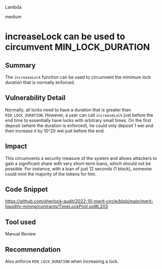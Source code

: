Lambda

medium

# increaseLock can be used to circumvent MIN_LOCK_DURATION

## Summary
The `increaseLock` function can be used to circumvent the minimum lock duration that is normally enforced.

## Vulnerability Detail
Normally, all locks need to have a duration that is greater than `MIN_LOCK_DURATION`. However, a user can call `increaseLock` just before the end time to essentially have locks with arbitrary small times. On the first deposit (where the duration is enforced), he could only deposit 1 wei and then increase it by 10^20 wei just before the end.

## Impact
This circumvents a security measure of the system and allows attackers to gain a significant share with very short-term loans, which should not be possible. For instance, with a loan of just 12 seconds (1 block), someone could mint the majority of the tokens for him.

## Code Snippet
https://github.com/sherlock-audit/2022-10-merit-circle/blob/main/merit-liquidity-mining/contracts/TimeLockPool.sol#L203

## Tool used

Manual Review

## Recommendation
Also enforce `MIN_LOCK_DURATION` when increasing a lock.